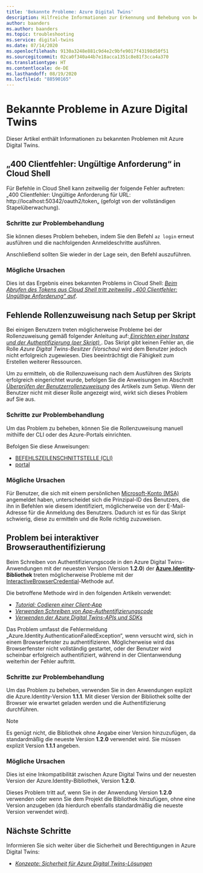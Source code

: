 ```yaml
---
title: 'Bekannte Probleme: Azure Digital Twins'
description: Hilfreiche Informationen zur Erkennung und Behebung von bekannten Problemen mit Azure Digital Twins.
author: baanders
ms.author: baanders
ms.topic: troubleshooting
ms.service: digital-twins
ms.date: 07/14/2020
ms.openlocfilehash: 9130a3248e881c9d4e2c9bfe9017f43198d50f51
ms.sourcegitcommit: 02ca0f340a44b7e18acca1351c8e81f3cca4a370
ms.translationtype: HT
ms.contentlocale: de-DE
ms.lasthandoff: 08/19/2020
ms.locfileid: "88590165"
---
```

# <a name="known-issues-in-azure-digital-twins"></a>Bekannte Probleme in Azure Digital Twins

Dieser Artikel enthält Informationen zu bekannten Problemen mit Azure Digital Twins.

## <a name="400-client-error-bad-request-in-cloud-shell"></a>„400 Clientfehler: Ungültige Anforderung“ in Cloud Shell

Für Befehle in Cloud Shell kann zeitweilig der folgende Fehler auftreten: „400 Clientfehler: Ungültige Anforderung für URL: http://localhost:50342/oauth2/token„ (gefolgt von der vollständigen Stapelüberwachung).

### <a name="troubleshooting-steps"></a>Schritte zur Problembehandlung

Sie können dieses Problem beheben, indem Sie den Befehl `az login` erneut ausführen und die nachfolgenden Anmeldeschritte ausführen.

Anschließend sollten Sie wieder in der Lage sein, den Befehl auszuführen.

### <a name="possible-causes"></a>Mögliche Ursachen

Dies ist das Ergebnis eines bekannten Problems in Cloud Shell: [*Beim Abrufen des Tokens aus Cloud Shell tritt zeitweilig „400 Clientfehler: Ungültige Anforderung“ auf*](https://github.com/Azure/azure-cli/issues/11749).

## <a name="missing-role-assignment-after-scripted-setup"></a>Fehlende Rollenzuweisung nach Setup per Skript

Bei einigen Benutzern treten möglicherweise Probleme bei der Rollenzuweisung gemäß folgender Anleitung auf:[ *Einrichten einer Instanz und der Authentifizierung (per Skript)* ](how-to-set-up-instance-scripted.md). Das Skript gibt keinen Fehler an, die Rolle *Azure Digital Twins-Besitzer (Vorschau)* wird dem Benutzer jedoch nicht erfolgreich zugewiesen. Dies beeinträchtigt die Fähigkeit zum Erstellen weiterer Ressourcen.

Um zu ermitteln, ob die Rollenzuweisung nach dem Ausführen des Skripts erfolgreich eingerichtet wurde, befolgen Sie die Anweisungen im Abschnitt [*Überprüfen der Benutzerrollenzuweisung*](how-to-set-up-instance-scripted.md#verify-user-role-assignment) des Artikels zum Setup. Wenn der Benutzer nicht mit dieser Rolle angezeigt wird, wirkt sich dieses Problem auf Sie aus.

### <a name="troubleshooting-steps"></a>Schritte zur Problembehandlung

Um das Problem zu beheben, können Sie die Rollenzuweisung manuell mithilfe der CLI oder des Azure-Portals einrichten. 

Befolgen Sie diese Anweisungen:
* [BEFEHLSZEILENSCHNITTSTELLE (CLI)](how-to-set-up-instance-cli.md#set-up-user-access-permissions)
* [portal](how-to-set-up-instance-portal.md#set-up-user-access-permissions)

### <a name="possible-causes"></a>Mögliche Ursachen

Für Benutzer, die sich mit einem persönlichen [Microsoft-Konto (MSA)](https://account.microsoft.com/account) angemeldet haben, unterscheidet sich die Prinzipal-ID des Benutzers, die ihn in Befehlen wie diesem identifiziert, möglicherweise von der E-Mail-Adresse für die Anmeldung des Benutzers. Dadurch ist es für das Skript schwierig, diese zu ermitteln und die Rolle richtig zuzuweisen.

## <a name="issue-with-interactive-browser-authentication"></a>Problem bei interaktiver Browserauthentifizierung

Beim Schreiben von Authentifizierungscode in den Azure Digital Twins-Anwendungen mit der neuesten Version (Version **1.2.0**) der **[Azure.Identity](https://docs.microsoft.com/dotnet/api/azure.identity?view=azure-dotnet)-Bibliothek** treten möglicherweise Probleme mit der [InteractiveBrowserCredential](https://docs.microsoft.com/dotnet/api/azure.identity.interactivebrowsercredential?view=azure-dotnet)-Methode auf.

Die betroffene Methode wird in den folgenden Artikeln verwendet: 
* [*Tutorial: Codieren einer Client-App*](tutorial-code.md)
* [*Verwenden Schreiben von App-Authentifizierungscode*](how-to-authenticate-client.md)
* [*Verwenden der Azure Digital Twins-APIs und SDKs*](how-to-use-apis-sdks.md)

Das Problem umfasst die Fehlermeldung „Azure.Identity.AuthenticationFailedException“, wenn versucht wird, sich in einem Browserfenster zu authentifizieren. Möglicherweise wird das Browserfenster nicht vollständig gestartet, oder der Benutzer wird scheinbar erfolgreich authentifiziert, während in der Clientanwendung weiterhin der Fehler auftritt.

### <a name="troubleshooting-steps"></a>Schritte zur Problembehandlung

Um das Problem zu beheben, verwenden Sie in den Anwendungen explizit die Azure.Identity-Version **1.1.1**. Mit dieser Version der Bibliothek sollte der Browser wie erwartet geladen werden und die Authentifizierung durchführen.

>[!NOTE]
> Es genügt nicht, die Bibliothek ohne Angabe einer Version hinzuzufügen, da standardmäßig die neueste Version **1.2.0** verwendet wird. Sie müssen explizit Version **1.1.1** angeben.

### <a name="possible-causes"></a>Mögliche Ursachen

Dies ist eine Inkompatibilität zwischen Azure Digital Twins und der neuesten Version der Azure.Identity-Bibliothek, Version **1.2.0**. 

Dieses Problem tritt auf, wenn Sie in der Anwendung Version **1.2.0** verwenden oder wenn Sie dem Projekt die Bibliothek hinzufügen, ohne eine Version anzugeben (da hierdurch ebenfalls standardmäßig die neueste Version verwendet wird).

## <a name="next-steps"></a>Nächste Schritte

Informieren Sie sich weiter über die Sicherheit und Berechtigungen in Azure Digital Twins:
* [*Konzepte: Sicherheit für Azure Digital Twins-Lösungen*](concepts-security.md)